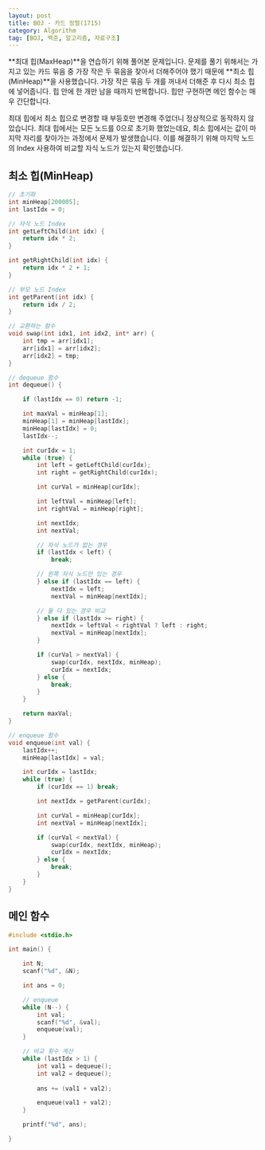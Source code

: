 ```yaml
---
layout: post
title: BOJ - 카드 정렬(1715)
category: Algorithm
tag: [BOJ, 백준, 알고리즘, 자료구조]
---
```


**최대 힙(MaxHeap)**을 연습하기 위해 풀어본 문제입니다. 문제를 풀기 위해서는 가지고 있는 카드 묶음 중 가장 작은 두 묶음을 찾아서 더해주어야 했기 때문에 **최소 힙(MinHeap)**을 사용했습니다. 가장 작은 묶음 두 개를 꺼내서 더해준 후 다시 최소 힙에 넣어줍니다. 힙 안에 한 개만 남을 때까지 반복합니다. 힙만 구현하면 메인 함수는 매우 간단합니다.

<div class="message">
최대 힙에서 최소 힙으로 변경할 때 부등호만 변경해 주었더니 정상적으로 동작하지 않았습니다. 최대 힙에서는 모든 노드를 0으로 초기화 했었는데요, 최소 힙에서는 값이 마지막 자리를 찾아가는 과정에서 문제가 발생했습니다. 이를 해결하기 위해 마지막 노드의 Index 사용하여 비교할 자식 노드가 있는지 확인했습니다.
</div>




## 최소 힙(MinHeap) 
```cpp
// 초기화
int minHeap[200005];
int lastIdx = 0;

// 자식 노드 Index 
int getLeftChild(int idx) {
	return idx * 2;
}

int getRightChild(int idx) {
	return idx * 2 + 1;
}

// 부모 노드 Index 
int getParent(int idx) {
	return idx / 2;
}

// 교환하는 함수
void swap(int idx1, int idx2, int* arr) {
	int tmp = arr[idx1];
	arr[idx1] = arr[idx2];
	arr[idx2] = tmp;
}

// dequeue 함수
int dequeue() {

	if (lastIdx == 0) return -1;

	int maxVal = minHeap[1];
	minHeap[1] = minHeap[lastIdx];
	minHeap[lastIdx] = 0;
	lastIdx--;

	int curIdx = 1;
	while (true) {
		int left = getLeftChild(curIdx);
		int right = getRightChild(curIdx);

		int curVal = minHeap[curIdx];

		int leftVal = minHeap[left];
		int rightVal = minHeap[right];

		int nextIdx;
		int nextVal;

		// 자식 노드가 없는 경우
		if (lastIdx < left) {
			break;

		// 왼쪽 자식 노드만 있는 경우 
		} else if (lastIdx == left) {
			nextIdx = left;
			nextVal = minHeap[nextIdx];

		// 둘 다 있는 경우 비교
		} else if (lastIdx >= right) {
			nextIdx = leftVal < rightVal ? left : right;
			nextVal = minHeap[nextIdx];
		}

		if (curVal > nextVal) {
			swap(curIdx, nextIdx, minHeap);
			curIdx = nextIdx;
		} else {
			break;
		}
	}

	return maxVal;
}

// enqueue 함수
void enqueue(int val) {
	lastIdx++;
	minHeap[lastIdx] = val;

	int curIdx = lastIdx;
	while (true) {
		if (curIdx == 1) break;

		int nextIdx = getParent(curIdx);

		int curVal = minHeap[curIdx];
		int nextVal = minHeap[nextIdx];

		if (curVal < nextVal) {
			swap(curIdx, nextIdx, minHeap);
			curIdx = nextIdx;
		} else {
			break;
		}
	}
}
```



## 메인 함수
```cpp
#include <stdio.h>

int main() {

	int N;
	scanf("%d", &N);

	int ans = 0;

	// enqueue
	while (N--) {
		int val;
		scanf("%d", &val);
		enqueue(val);
	}

	// 비교 횟수 계산
	while (lastIdx > 1) {
		int val1 = dequeue();
		int val2 = dequeue();
		
		ans += (val1 + val2);

		enqueue(val1 + val2);
	}

	printf("%d", ans);

}
```